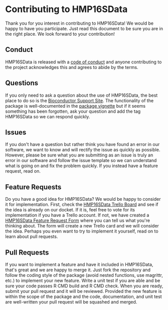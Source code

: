 # Contributing to HMP16SData

Thank you for you interest in contributing to HMP16SData! We would be happy to
have you participate. Just read this document to be sure you are in the right
place. We look forward to your contribution!

## Conduct

HMP16SData is released with a [code of conduct](CODE_OF_CONDUCT.md) and anyone
contributing to the project acknowledges this and agrees to abide by the terms.

## Questions

If you only need to ask a question about the use of HMP16SData, the best place
to do so is the [Bioconductor Support Site](https://support.bioconductor.org/).
The functionality of the package is well-documented in the
[package vignette](https://tinyurl.com/yaob5n77) but if it seems something has
been forgotten, ask your question and add the tag HMP16SData so we can respond
quickly.

## Issues

If you don't have a question but rather think you have found an error in our
software, we want to know and will rectify the issue as quickly as possible.
However, please be sure what you are submitting as an issue is truly an error in
our software and follow the issue template so we can understand what is going on
and fix the problem quickly. If you instead have a feature request, read on.

## Feature Requests

Do you have a good idea for HMP16SData? We would be happy to consider it for
implementation. First, check the
[HMP16SData Trello Board](https://trello.com/b/bS1FPmdT/hmp16sdata) and see if
the idea is already on our docket. If it is, feel free to vote for its
implementation if you have a Trello account. If not, we have created a
[HMP16SData Feature Request Form](https://goo.gl/forms/f4RQSV7qL4zy7f5g1) where
you can tell us what you're thinking about. The form will create a new Trello
card and we will consider the idea. Perhaps you even want to try to implement it
yourself, read on to learn about pull requests.

## Pull Requests

If you want to implement a feature and have it included in HMP16SData, that's
great and we are happy to merge it. Just fork the repository and follow the
coding style of the package (avoid nested functions, use magrittr, etc.) to
implement your new feature. Write a unit test if you are able and be sure your
code passes R CMD build and R CMD check. When you are ready, submit your pull
request and it will be reviewed. Provided the new feature is within the scope of
the package and the code, documentation, and unit test are well-written your
pull request will be squashed and merged.
